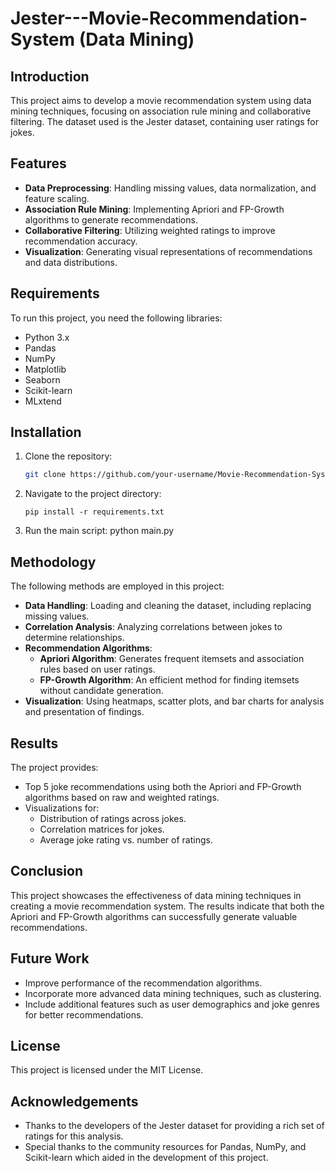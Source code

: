# Jester---Movie-Recommendation-System (Data Mining)

## Introduction
This project aims to develop a movie recommendation system using data mining techniques, focusing on association rule mining and collaborative filtering. The dataset used is the Jester dataset, containing user ratings for jokes.

## Features
- **Data Preprocessing**: Handling missing values, data normalization, and feature scaling.
- **Association Rule Mining**: Implementing Apriori and FP-Growth algorithms to generate recommendations.
- **Collaborative Filtering**: Utilizing weighted ratings to improve recommendation accuracy.
- **Visualization**: Generating visual representations of recommendations and data distributions.

## Requirements
To run this project, you need the following libraries:
- Python 3.x
- Pandas
- NumPy
- Matplotlib
- Seaborn
- Scikit-learn
- MLxtend

## Installation
1. Clone the repository:
   ```bash
   git clone https://github.com/your-username/Movie-Recommendation-System-Data-Mining.git
2. Navigate to the project directory:
   ````
   pip install -r requirements.txt
3. Run the main script:
   python main.py

## Methodology
The following methods are employed in this project:

- **Data Handling**: Loading and cleaning the dataset, including replacing missing values.
- **Correlation Analysis**: Analyzing correlations between jokes to determine relationships.
- **Recommendation Algorithms**:
  - **Apriori Algorithm**: Generates frequent itemsets and association rules based on user ratings.
  - **FP-Growth Algorithm**: An efficient method for finding itemsets without candidate generation.
- **Visualization**: Using heatmaps, scatter plots, and bar charts for analysis and presentation of findings.

## Results
The project provides:
- Top 5 joke recommendations using both the Apriori and FP-Growth algorithms based on raw and weighted ratings.
- Visualizations for:
  - Distribution of ratings across jokes.
  - Correlation matrices for jokes.
  - Average joke rating vs. number of ratings.

## Conclusion
This project showcases the effectiveness of data mining techniques in creating a movie recommendation system. The results indicate that both the Apriori and FP-Growth algorithms can successfully generate valuable recommendations.

## Future Work
- Improve performance of the recommendation algorithms.
- Incorporate more advanced data mining techniques, such as clustering.
- Include additional features such as user demographics and joke genres for better recommendations.

## License
This project is licensed under the MIT License.

## Acknowledgements
- Thanks to the developers of the Jester dataset for providing a rich set of ratings for this analysis.
- Special thanks to the community resources for Pandas, NumPy, and Scikit-learn which aided in the development of this project.